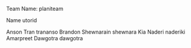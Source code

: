 Team Name: planiteam

Name		    utorid

Anson Tran          trananso
Brandon Shewnarain  shewnara
Kia Naderi          naderiki
Amarpreet Dawgotra  dawgotra
